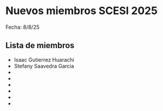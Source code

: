 # Nuevos miembros SCESI 2025

Fecha: 8/8/25

## Lista de miembros

- Isaac Gutierrez Huarachi
- Stefany Saavedra Garcia
-
-
-
-
-
-
